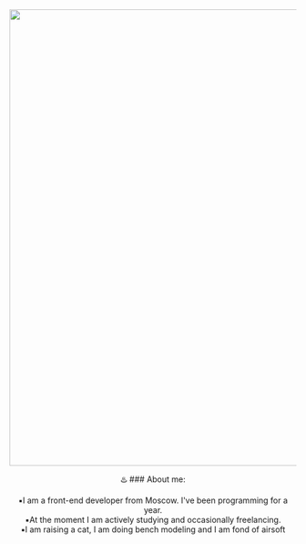 <div id="header" align="center">
  <img src="https://media.giphy.com/media/Lny6Rw04nsOOc/giphy.gif" width="800"/>

  :hotsprings: ### About me:

  :black_small_square:I am a front-end developer from Moscow. I've been programming for a year.<br>
:black_small_square:At the moment I am actively studying and occasionally freelancing.<br>
:black_small_square:I am raising a cat, I am doing bench modeling and I am fond of airsoft<br>
</div>


